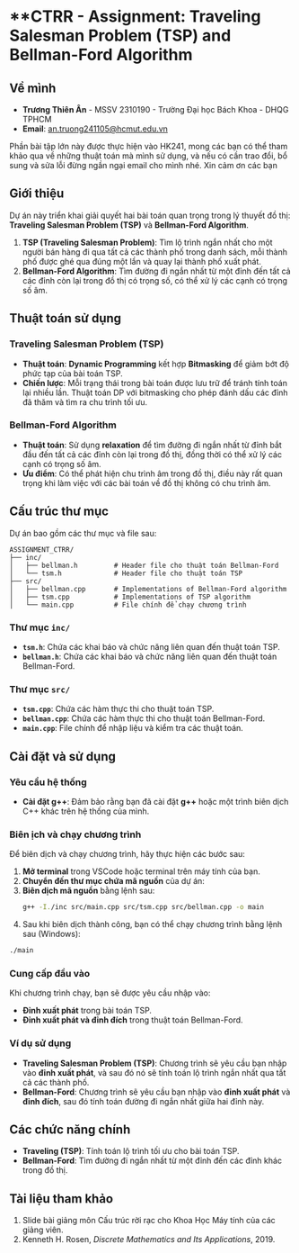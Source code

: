 
# **CTRR - Assignment: Traveling Salesman Problem (TSP) and Bellman-Ford Algorithm

## **Về mình**
- **Trương Thiên Ân** - MSSV 2310190 - Trường Đại học Bách Khoa - DHQG TPHCM
- **Email**: an.truong241105@hcmut.edu.vn

Phần bài tập lớn này được thực hiện vào HK241, mong các bạn có thể tham khảo qua về những thuật toán mà mình sử dụng, và nếu có cần trao đổi, bổ sung và sửa lỗi đừng ngần ngại email cho mình nhé. Xin cảm ơn các bạn
## **Giới thiệu**

Dự án này triển khai giải quyết hai bài toán quan trọng trong lý thuyết đồ thị: **Traveling Salesman Problem (TSP)** và **Bellman-Ford Algorithm**. 

1. **TSP (Traveling Salesman Problem)**: Tìm lộ trình ngắn nhất cho một người bán hàng đi qua tất cả các thành phố trong danh sách, mỗi thành phố được ghé qua đúng một lần và quay lại thành phố xuất phát.
2. **Bellman-Ford Algorithm**: Tìm đường đi ngắn nhất từ một đỉnh đến tất cả các đỉnh còn lại trong đồ thị có trọng số, có thể xử lý các cạnh có trọng số âm.

## **Thuật toán sử dụng**

### **Traveling Salesman Problem (TSP)**
- **Thuật toán**: **Dynamic Programming** kết hợp **Bitmasking** để giảm bớt độ phức tạp của bài toán TSP.
- **Chiến lược**: Mỗi trạng thái trong bài toán được lưu trữ để tránh tính toán lại nhiều lần. Thuật toán DP với bitmasking cho phép đánh dấu các đỉnh đã thăm và tìm ra chu trình tối ưu.

### **Bellman-Ford Algorithm**
- **Thuật toán**: Sử dụng **relaxation** để tìm đường đi ngắn nhất từ đỉnh bắt đầu đến tất cả các đỉnh còn lại trong đồ thị, đồng thời có thể xử lý các cạnh có trọng số âm.
- **Ưu điểm**: Có thể phát hiện chu trình âm trong đồ thị, điều này rất quan trọng khi làm việc với các bài toán về đồ thị không có chu trình âm.

## **Cấu trúc thư mục**

Dự án bao gồm các thư mục và file sau:

```
ASSIGNMENT_CTRR/
├── inc/
│   ├── bellman.h         # Header file cho thuật toán Bellman-Ford
│   └── tsm.h             # Header file cho thuật toán TSP
├── src/
│   ├── bellman.cpp       # Implementations of Bellman-Ford algorithm
│   ├── tsm.cpp           # Implementations of TSP algorithm
│   └── main.cpp          # File chính để chạy chương trình
```
### **Thư mục `inc/`**
- **`tsm.h`**: Chứa các khai báo và chức năng liên quan đến thuật toán TSP.
- **`bellman.h`**: Chứa các khai báo và chức năng liên quan đến thuật toán Bellman-Ford.

### **Thư mục `src/`**
- **`tsm.cpp`**: Chứa các hàm thực thi cho thuật toán TSP.
- **`bellman.cpp`**: Chứa các hàm thực thi cho thuật toán Bellman-Ford.
- **`main.cpp`**: File chính để nhập liệu và kiểm tra các thuật toán.

## **Cài đặt và sử dụng**

### **Yêu cầu hệ thống**
- **Cài đặt g++**: Đảm bảo rằng bạn đã cài đặt **g++** hoặc một trình biên dịch C++ khác trên hệ thống của mình.

### **Biên ịch và chạy chương trình**
Để biên dịch và chạy chương trình, hãy thực hiện các bước sau:

1. **Mở terminal** trong VSCode hoặc terminal trên máy tính của bạn.
2. **Chuyển đến thư mục chứa mã nguồn** của dự án:
3. **Biên dịch mã nguồn** bằng lệnh sau:
   ```bash
   g++ -I./inc src/main.cpp src/tsm.cpp src/bellman.cpp -o main
   ```
4. Sau khi biên dịch thành công, bạn có thể chạy chương trình bằng lệnh sau (Windows):
  ```bash
  ./main
  ```

### **Cung cấp đầu vào**
Khi chương trình chạy, bạn sẽ được yêu cầu nhập vào:
- **Đỉnh xuất phát** trong bài toán TSP.
- **Đỉnh xuất phát và đỉnh đích** trong thuật toán Bellman-Ford.

### **Ví dụ sử dụng**
- **Traveling Salesman Problem (TSP)**: Chương trình sẽ yêu cầu bạn nhập vào **đỉnh xuất phát**, và sau đó nó sẽ tính toán lộ trình ngắn nhất qua tất cả các thành phố.
- **Bellman-Ford**: Chương trình sẽ yêu cầu bạn nhập vào **đỉnh xuất phát** và **đỉnh đích**, sau đó tính toán đường đi ngắn nhất giữa hai đỉnh này.

## **Các chức năng chính**
- **Traveling (TSP)**: Tính toán lộ trình tối ưu cho bài toán TSP.
- **Bellman-Ford**: Tìm đường đi ngắn nhất từ một đỉnh đến các đỉnh khác trong đồ thị.

## **Tài liệu tham khảo**
1. Slide bài giảng môn Cấu trúc rời rạc cho Khoa Học Máy tính của các giảng viên.
2. Kenneth H. Rosen, *Discrete Mathematics and Its Applications*, 2019.


